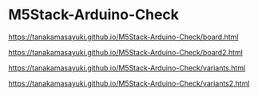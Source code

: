 # M5Stack-Arduino-Check

https://tanakamasayuki.github.io/M5Stack-Arduino-Check/board.html

https://tanakamasayuki.github.io/M5Stack-Arduino-Check/board2.html

https://tanakamasayuki.github.io/M5Stack-Arduino-Check/variants.html

https://tanakamasayuki.github.io/M5Stack-Arduino-Check/variants2.html
